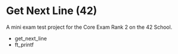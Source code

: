 # Get Next Line (42)

A mini exam test project for the Core Exam Rank 2 on the 42 School.

- get_next_line
- ft_printf

